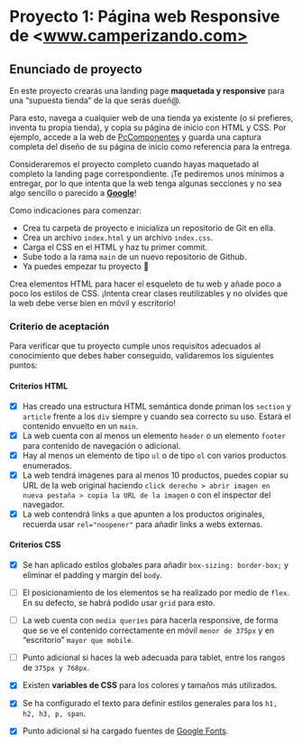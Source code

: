 # Proyecto 1: Página web Responsive de <www.camperizando.com>  

## Enunciado de proyecto

En este proyecto crearás una landing page **maquetada y responsive** para una “supuesta tienda” de la que serás dueñ@.  

Para esto, navega a cualquier web de una tienda ya existente (o si prefieres, inventa tu propia tienda), y copia su página de inicio con HTML y CSS. Por ejemplo, accede a la web de [PcComponentes](https://www.pccomponentes.com/) y guarda una captura completa del diseño de su página de inicio como referencia para la entrega.

Consideraremos el proyecto completo cuando hayas maquetado al completo la landing page correspondiente. ¡Te pediremos unos mínimos a entregar, por lo que intenta que la web tenga algunas secciones y no sea algo sencillo o parecido a **[Google](https://www.google.es/)**!

Como indicaciones para comenzar:

- Crea tu carpeta de proyecto e inicializa un repositorio de Git en ella.
- Crea un archivo `index.html` y un archivo `index.css`.
- Carga el CSS en el HTML y haz tu primer commit.
- Sube todo a la rama `main` de un nuevo repositorio de Github.
- Ya puedes empezar tu proyecto 🚀

Crea elementos HTML para hacer el esqueleto de tu web y añade poco a poco los estilos de CSS. ¡Intenta crear clases reutilizables y no olvides que la web debe verse bien en móvil y escritorio!

### Criterio de aceptación

Para verificar que tu proyecto cumple unos requisitos adecuados al conocimiento que debes haber conseguido, validaremos los siguientes puntos:

#### Criterios HTML

- [X]  Has creado una estructura HTML semántica donde priman los `section` y `article` frente a los `div` siempre y cuando sea correcto su uso. Estará el contenido envuelto en un `main`.
- [X]  La web cuenta con al menos un elemento `header` o un elemento `footer` para contenido de navegación o adicional.
- [X]  Hay al menos un elemento de tipo `ul` o de tipo `ol` con varios productos enumerados.
- [X]  La web tendrá imágenes para al menos 10 productos, puedes copiar su URL de la web original haciendo `click derecho > abrir imagen en nueva pestaña > copia la URL de la imagen` o con el inspector del navegador.
- [X]  La web contendrá links `a` que apunten a los productos originales, recuerda usar `rel="noopener"` para añadir links a webs externas.

#### Criterios CSS

- [X]  Se han aplicado estilos globales para añadir `box-sizing: border-box;` y eliminar el padding y margin del `body`.
- [ ]  El posicionamiento de los elementos se ha realizado por medio de `flex`. En su defecto, se habrá podido usar `grid` para esto.
- [ ]  La web cuenta con `media queries` para hacerla responsive, de forma que se ve el contenido correctamente en móvil `menor de 375px` y en “escritorio” `mayor que mobile`.
- [ ]  Punto adicional si haces la web adecuada para tablet, entre los rangos de `375px y 768px`.
- [X]  Existen **variables de CSS** para los colores y tamaños más utilizados.
- [X]  Se ha configurado el texto para definir estilos generales para los `h1, h2, h3, p, span`.
- [X]  Punto adicional si ha cargado fuentes de [Google Fonts](https://fonts.google.com/).  
  